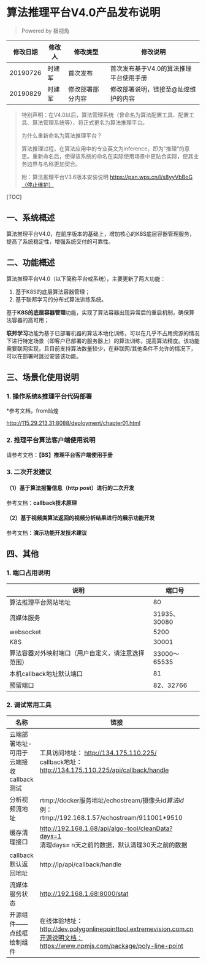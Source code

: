 # 算法推理平台V4.0产品发布说明



> Powered by 极视角

| 修改日期 | 修改人 | 修改类型         | 修改说明                               |
| -------- | ------ | ---------------- | -------------------------------------- |
| 20190726 | 时建军 | 首次发布         | 首次发布基于V4.0的算法推理平台使用手册 |
| 20190829 | 时建军 | 修改部署部分内容 | 修改部署说明，链接至@灿煌维护的内容    |



> 特别声明：在V4.0以后，算法管理系统（曾命名为算法配置工具、配置工具、算法管理系统等），将正式更名为算法推理平台。
>
> 为什么重新命名为算法推理平台？
>
> 算法推理过程，在算法应用中的专业英文为inference，即为“推理“的意思。重新命名后，使得该系统的命名在实际使用场景中更贴合实际，使其业务边界与名称更加契合。
>
> 附：算法推理平台V3.6版本安装说明 https://pan.wps.cn/l/s8yyVbBoG（停止维护）



[TOC]

## 一、系统概述

算法推理平台V4.0，在前序版本的基础上，增加核心的K8S底层容器管理服务，提高了系统稳定性，增强系统交付的可靠性。

## 二、功能概述

算法推理平台V4.0（以下简称平台或系统），主要更新了两大功能：

1. 基于K8S的底层算法容器管理；
2. 基于联邦学习的分布式算法训练系统。

基于**K8S的底层容器管理**功能，实现了算法容器出现异常后的重启机制，确保算法容器的高可用；

**联邦学习**功能为基于已部署机器的算法本地化训练，可以在几乎不占用资源的情况下进行特定场景（即客户已部署的服务器上）的算法训练，提高算法精度。该功能需要联网实现，且目前支持算法数量较少，在非联网/其他条件不允许的情况下，可以在部署时跳过安装该功能。

## 三、场景化使用说明

### 1. 操作系统&推理平台代码部署

*参考文档，from灿煌

http://115.29.213.31:8088/deployment/chapter01.html

### 2. 推理平台算法客户端使用说明

请参考文档：**【BS】推理平台客户端使用手册**

### 3. 二次开发建议

#### （1）基于算法报警信息（http post）进行的二次开发

参考文档：**callback技术原理**

#### （2）基于视频类算法返回的视频分析结果进行的展示功能开发

参考文档：**演示功能开发技术建议**

## 四、其他

### 1. 端口占用说明

| 说明                                               | 端口号       |
| -------------------------------------------------- | ------------ |
| 算法推理平台网站地址                               | 80           |
| 流媒体服务                                         | 31935、30080 |
| websocket                                          | 5200         |
| K8S                                                | 30001        |
| 算法容器对外映射端口（用户自定义，请注意选择范围） | 33000～65535 |
| 本机callback地址默认端口                           | 81           |
| 预留端口                                           | 82、32766    |

### 2. 调试常用工具

| 名称                                    | 链接                                                         |      |
| --------------------------------------- | ------------------------------------------------------------ | ---- |
| 云端部署地址-可用于云端接收callback测试 | 工具访问地址： http://134.175.110.225/<br>callback地址：http://134.175.110.225/api/callback/handle |      |
| 分析视频流地址                          | rtmp://docker服务地址/echostream/摄像头id*算法id*<br>例：rtmp://192.168.1.57/echostream/911001*9510 |      |
| 缓存清理接口                            | http://192.168.1.68/api/algo-tool/cleanData?days=1<br>清理days= n天之前的数据，默认清理30天之前的数据 |      |
| callback默认返回地址                    | http://ip/api/callback/handle                                |      |
| 流媒体服务状态                          | http://192.168.1.68:8000/stat                                |      |
| 开源组件——点线框绘制组件                | 在线体验地址：http://dev.polygonlinepointtool.extremevision.com.cn开源说明文档：https://www.npmjs.com/package/poly-line-point |      |

